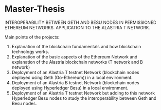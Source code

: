 # Master-Thesis
INTEROPERABILITY BETWEEN GETH AND BESU NODES IN PERMISSIONED ETHEREUM NETWORKS. APPLICATION TO THE ALASTRIA T NETWORK.

Main points of the projects:
1. Explanation of the blockchain fundamentals and how blockchain technology works.
2. Explanation of the basic aspects of the Ethereum Network and explanation of the Alastria blockchain networks (T network and B network)
3. Deployment of an Alastria T testnet Network (blockchain nodes deployed using Geth (Go-Ethereum)) in a local environment.
4. Deployment of an Alastria B testnet Network (blockchain nodes deployed using Hyperledger Besu) in a local environment.
5. Deployment of an Alastria T testnet Network  but adding to this network Hyperledger Besu nodes to study the interoperability between Geth and Besu nodes.


